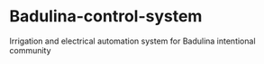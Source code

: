# Badulina-control-system
Irrigation and electrical automation system for Badulina intentional community
